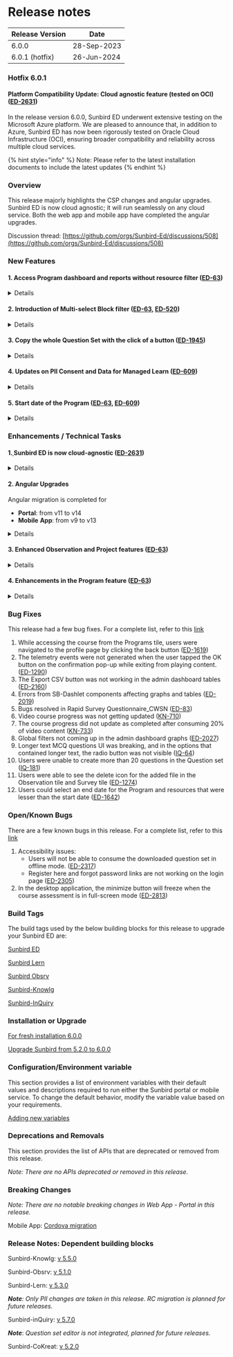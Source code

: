 # Release notes

<table data-full-width="true"><thead><tr><th>Release Version</th><th>Date</th></tr></thead><tbody><tr><td>6.0.0</td><td>28-Sep-2023</td></tr><tr><td>6.0.1 (hotfix)</td><td>26-Jun-2024</td></tr></tbody></table>

### Hotfix 6.0.1

#### Platform Compatibility Update: Cloud agnostic feature (tested on OCI) ([ED-2631](https://project-sunbird.atlassian.net/browse/ED-2631))

In the release version 6.0.0, Sunbird ED underwent extensive testing on the Microsoft Azure platform. We are pleased to announce that, in addition to Azure, Sunbird ED has now been rigorously tested on Oracle Cloud Infrastructure (OCI), ensuring broader compatibility and reliability across multiple cloud services.

{% hint style="info" %}
Note: Please refer to the latest installation documents to include the latest updates
{% endhint %}

### Overview

This release majorly highlights the CSP changes and angular upgrades. Sunbird ED is now cloud agnostic; it will run seamlessly on any cloud service. Both the web app and mobile app have completed the angular upgrades.

Discussion thread: [https://github.com/orgs/Sunbird-Ed/discussions/508](https://github.com/orgs/Sunbird-Ed/discussions/508)

### New Features

#### **1.** **Access Program dashboard and reports without resource filter** **(**[**ED-63**](https://project-sunbird.atlassian.net/browse/ED-63)**)**

<details>

<summary>Details</summary>

Program managers can access program-level data, including user detail reports and graphs, without selecting resource-level filters. Program designers need to select resource filters to view data. Big number data will also be shown in the graphs tab.

</details>

#### **2.** **Introduction of Multi-select Block filter** **(**[**ED-63**](https://project-sunbird.atlassian.net/browse/ED-63)**,** [**ED-520**](https://project-sunbird.atlassian.net/browse/ED-520)**)**

<details>

<summary>Details</summary>

A multi-select block filter will be available to drill down the data in the program and admin dashboard. Block filter will be enabled only when users select a district. A new ‘Block-wise status’ tab is also added to the program dashboard.

</details>

#### **3.** **Copy the whole Question Set with the click of a button** **(**[**ED-1945**](https://project-sunbird.atlassian.net/browse/ED-1945)**)**

<details>

<summary>Details</summary>

Users are now enabled to copy the whole question set, similar to copying the content.

</details>

#### **4.** **Updates on PII Consent and Data for Managed Learn (**[**ED-609**](https://project-sunbird.atlassian.net/browse/ED-609)**)**

<details>

<summary>Details</summary>

The program managers and designers can view the data of the number of users who joined a program. Users can choose to join a program with or without providing PII consent. Consenting to share PII data will lead to information, such as Name, State, User ID, District, Block, School ID, and School Name, being shared with the administrators.

Program managers and designers will have the ability to download and access the User detail report, which contains the users' updated PII information.

</details>

#### **5.** **Start date of the Program** **(**[**ED-63**](https://project-sunbird.atlassian.net/browse/ED-63)**,** [**ED-609**](https://project-sunbird.atlassian.net/browse/ED-609)**)**

<details>

<summary>Details</summary>

The program becomes discoverable for targeted users according to the start date of the program given by the program designer while creating the program. The users will be notified whether a program has been joined or not on the program details page.

</details>

### Enhancements / Technical Tasks

#### **1.**[ ](https://github.com/Sunbird-Ed/Community/blob/7e03a2a3a6d002b0f80afa6c5a80994949125228/use/releases/release-notes/6.0.0-draft.md#enhancements-technical-tasks-details)Sunbird ED is now cloud-agnostic ([ED-2631](https://project-sunbird.atlassian.net/browse/ED-2631))

<details>

<summary>Details</summary>

From this release, SunbirdEd proudly supports cloud agnosticity, allowing you to deploy and run the platform seamlessly across various cloud providers. This means you have the freedom to choose the cloud environment that best suits your organization's needs, whether it's AWS, Azure, Google Cloud, or others. To achieve this, Sunbird has built the SDK to help all the services use the same code base as much as it can.

For more details on the node services, backend services, and file upload plugins, refer [CSP changes](https://ed.sunbird.org/\~/changes/c4YpJpIRZcszTUHGkkDJ/use/developer-guide/csp-changes).

</details>

#### **2.** Angular Upgrades

Angular migration is completed for

* **Portal**: from v11 to v14
* **Mobile** **App**: from v9 to v13

<details>

<summary>Details</summary>

* **Angular upgrade** is completed for both the Web app and the Mobile app.([ED-1312](https://project-sunbird.atlassian.net/browse/ED-1312), [ED-1311](https://project-sunbird.atlassian.net/browse/ED-1311))
  * Web app version updated from 11 to 14
  * Mobile App version updated from 9 to 13

<!---->

* **Cordova migration**: The software upgrade for Cordova-android is carried out to version 11. ([ED-1323](https://project-sunbird.atlassian.net/browse/ED-1323))

_**Note:** The splash screen will display a single-colored background with no customization. For more information, refer to_ [_splash screens_](https://developer.android.com/develop/ui/views/launch/splash-screen) _and_ [_migrate existing splash screens_](https://developer.android.com/develop/ui/views/launch/splash-screen/migrate)

* **Ionic Migration**: The software upgrade for ionic migration is carried out from version 5 to 6. ([ED-1682](https://project-sunbird.atlassian.net/browse/ED-1682), [ED-1322](https://project-sunbird.atlassian.net/browse/ED-1322))
* **SB-dashlets** library migrated to version 14 ([ED-2066](https://project-sunbird.atlassian.net/browse/ED-2066))

</details>

#### **3.** **Enhanced Observation and Project features** **(**[**ED-63**](https://project-sunbird.atlassian.net/browse/ED-63)**)**

<details>

<summary>Details</summary>

* Users can add links as evidence at the task and project level
* Users can view the observation questionnaire before starting the observation.
* Users can delete any wrongly attached files to the tasks created in any project.
* Evidence attached at a project level will automatically be saved to the ‘Files’ section.

</details>

#### **4.** **Enhancements in the Program feature** **(**[**ED-63**](https://project-sunbird.atlassian.net/browse/ED-63)**)**

<details>

<summary>Details</summary>

* New interface for program listing page
* Addition of a program feature for teachers

</details>

### Bug Fixes

This release had a few bug fixes. For a complete list, refer to this [link](https://project-sunbird.atlassian.net/issues/?filter=12819)

1. While accessing the course from the Programs tile, users were navigated to the profile page by clicking the back button ([ED-1619](https://project-sunbird.atlassian.net/browse/ED-1619))
2. The telemetry events were not generated when the user tapped the OK button on the confirmation pop-up while exiting from playing content. ([ED-1290](https://project-sunbird.atlassian.net/browse/ED-1290))
3. The Export CSV button was not working in the admin dashboard tables ([ED-2160](https://project-sunbird.atlassian.net/browse/ED-2160))
4. Errors from SB-Dashlet components affecting graphs and tables ([ED-2019](https://project-sunbird.atlassian.net/browse/ED-2019))
5. Bugs resolved in Rapid Survey Questionnaire\_CWSN ([ED-83](https://project-sunbird.atlassian.net/browse/ED-83))
6. Video course progress was not getting updated ([KN-710](https://project-sunbird.atlassian.net/browse/KN-710))
7. The course progress did not update as completed after consuming 20% of video content ([KN-733](https://project-sunbird.atlassian.net/browse/KN-733))
8. Global filters not coming up in the admin dashboard graphs ([ED-2027](https://project-sunbird.atlassian.net/browse/ED-2027))
9. Longer text MCQ questions UI was breaking, and in the options that contained longer text, the radio button was not visible ([IQ-64](https://project-sunbird.atlassian.net/browse/IQ-64))
10. Users were unable to create more than 20 questions in the Question set ([IQ-181](https://project-sunbird.atlassian.net/browse/IQ-181))
11. Users were able to see the delete icon for the added file in the Observation tile and Survey tile ([ED-1274](https://project-sunbird.atlassian.net/browse/ED-1274))
12. Users could select an end date for the Program and resources that were lesser than the start date ([ED-1642](https://project-sunbird.atlassian.net/browse/ED-1642))

### Open/Known Bugs

There are a few known bugs in this release. For a complete list, refer to this [link](https://project-sunbird.atlassian.net/issues/?filter=12841)

1. Accessibility issues:
   * Users will not be able to consume the downloaded question set in offline mode. ([ED-2317](https://project-sunbird.atlassian.net/browse/ED-2317))
   * Register here and forgot password links are not working on the login page ([ED-2305](https://project-sunbird.atlassian.net/browse/ED-2305))
2. In the desktop application, the minimize button will freeze when the course assessment is in full-screen mode ([ED-2813](https://project-sunbird.atlassian.net/browse/ED-2813))

### Build Tags

The build tags used by the below building blocks for this release to upgrade your Sunbird ED are:

[Sunbird ED](https://ed.sunbird.org/use/updating-sunbird-releases/5.2.0-to-6.0.0-draft#sunbirded)

[Sunbird Lern](https://ed.sunbird.org/use/updating-sunbird-releases/5.2.0-to-6.0.0-draft#sunbird-lern)

[Sunbird Obsrv](https://ed.sunbird.org/use/updating-sunbird-releases/5.2.0-to-6.0.0-draft#sunbird-obsrv)

[Sunbird-Knowlg](https://ed.sunbird.org/use/updating-sunbird-releases/5.2.0-to-6.0.0-draft#sunbird-knowlg)

[Sunbird-InQuiry](https://ed.sunbird.org/use/updating-sunbird-releases/5.2.0-to-6.0.0-draft#sunbird-inquiry)

### Installation or Upgrade

[For fresh installation 6.0.0](https://ed.sunbird.org/use/installing-ed-platform/release-6.0.0-draft)

[Upgrade Sunbird from 5.2.0 to 6.0.0](https://ed.sunbird.org/use/updating-sunbird-releases/5.2.0-to-6.0.0-draft)

### Configuration/Environment variable

This section provides a list of environment variables with their default values and descriptions required to run either the Sunbird portal or mobile service. To change the default behavior, modify the variable value based on your requirements.

[Adding new variables](updating-sunbird-releases/5.2.0-to-6.0.0.md#adding-the-new-variables)

### Deprecations and Removals

This section provides the list of APIs that are deprecated or removed from this release.

_Note: There are no APIs deprecated or removed in this release._

### Breaking Changes

_Note: There are no notable breaking changes in Web App - Portal in this release._

Mobile App: [Cordova migration](https://github.com/Sunbird-Ed/Community/blob/7e03a2a3a6d002b0f80afa6c5a80994949125228/use/releases/release-notes/6.0.0-draft.md#cordova-migration-the-software-upgrade-for-cordova-android-is-carried-out-to-version-11.)

### Release Notes: Dependent building blocks

Sunbird-Knowlg: [v 5.5.0](https://knowlg.sunbird.org/use/release-notes/release-5.5.0-latest)

Sunbird-Obsrv: [v 5.1.0](https://obsrv.sunbird.org/use/release-notes/release-v-5.1.0)

Sunbird-Lern: [v 5.3.0](https://lern.sunbird.org/use/release-notes/release-v-5.3.0)

_**Note**: Only PII changes are taken in this release. RC migration is planned for future releases._

Sunbird-inQuiry: [v 5.7.0](https://inquiry.sunbird.org/use/release-notes/inquiry-release-v5.7.0-latest)

_**Note**_: _Question set editor is not integrated, planned for future releases._

Sunbird-CoKreat: [v 5.2.0](https://cokreat.sunbird.org/use/release-notes/cokreat-release-v5.2.0-upcoming-release)
